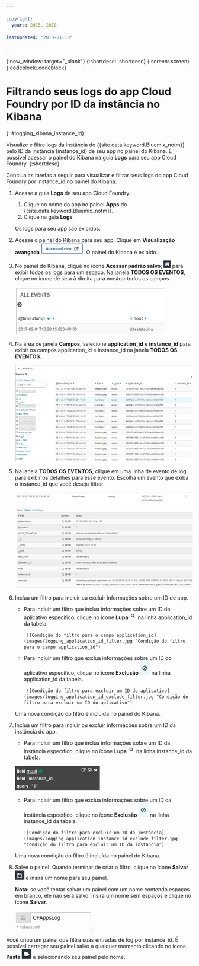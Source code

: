 ```yaml
---

copyright:
  years: 2015, 2018

lastupdated: "2018-01-10"

---
```

{:new_window: target="_blank"}
{:shortdesc: .shortdesc}
{:screen:.screen}
{:codeblock:.codeblock}


# Filtrando seus logs do app Cloud Foundry por ID da instância no Kibana
{: #logging_kibana_instance_id}

Visualize e filtre logs da instância do {{site.data.keyword.Bluemix_notm}} pelo ID da instância (instance_id) de seu app no painel do Kibana. É possível acessar o painel do Kibana na guia **Logs** para seu app Cloud Foundry. 
{:shortdesc}

Conclua as tarefas a seguir para visualizar e filtrar seus logs do app Cloud Foundry por instance_id no painel do Kibana:

1. Acesse a guia **Logs** de seu app Cloud Foundry. 

    1. Clique no nome do app no painel **Apps** do {{site.data.keyword.Bluemix_notm}}.
    2. Clique na guia **Logs**. 
    
    Os logs para seu app são exibidos.

2. Acesse o painel do Kibana para seu app. Clique em **Visualização avançada** ![Link de visualização avançada](images/logging_advanced_view.jpg "Link de visualização avançada"). O painel do Kibana é exibido.

3. No painel do Kibana, clique no ícone **Acessar padrão salvo**; ![Ícone Acessar padrão salvo](images/logging_default_dash.jpg "Ícone Acessar padrão salvo") para exibir todos os logs para um espaço. Na janela **TODOS OS EVENTOS**, clique no ícone de seta à direita para mostrar todos os campos. 

    ![Janela Todos os eventos com o ícone de seta à direita](images/logging_all_events_no_fields.jpg "Janela Todos os eventos com o ícone de seta à direita")

4. Na área de janela **Campos**, selecione **application_id** e **instance_id** para exibir os campos application_id e instance_id na janela **TODOS OS EVENTOS**.

    ![Janela Todos os eventos com os campos application_id e instance_id selecionados](images/logging_all_events_app_instance_select.jpg "Janela Todos os eventos com os campos application_id e instance_id selecionados")

5. Na janela **TODOS OS EVENTOS**, clique em uma linha de evento de log para exibir os detalhes para esse evento. Escolha um evento que exiba o instance_id que você deseja filtrar.

    ![Janela Todos os eventos exibindo detalhes para um evento de log selecionado](images/logging_selected_log_event.jpg "Janela Todos os eventos exibindo detalhes para um evento de log selecionado")

6. Inclua um filtro para incluir ou excluir informações sobre um ID de app. 

    * Para incluir um filtro que inclua informações sobre um ID do aplicativo específico, clique no ícone **Lupa** ![Ícone Lupa](images/logging_magnifying_glass.jpg) na linha application_id da tabela. 
    
           ![Condição do filtro para o campo application_id](images/logging_application_id_filter.jpg "Condição do filtro para o campo application_id")
    
    * Para incluir um filtro que exclua informações sobre um ID do aplicativo específico, clique no ícone **Exclusão** ![Ícone Exclusão](images/logging_exclusion_icon.png) na linha application_id da tabela. 
    
           ![Condição do filtro para excluir um ID do aplicativo](images/logging_application_id_exclude_filter.jpg "Condição do filtro para excluir um ID do aplicativo")
    
    Uma nova condição do filtro é incluída no painel do Kibana.
 

7. Inclua um filtro para incluir ou excluir informações sobre um ID da instância do app. 

    * Para incluir um filtro que inclua informações sobre um ID da instância específico, clique no ícone **Lupa** ![Ícone Lupa](images/logging_magnifying_glass.jpg "Ícone Lupa") na linha instance_id da tabela. 

    ![Condição do filtro para o campo instance_id](images/logging_instance_id_filter.jpg "Condição do filtro para o campo instance_id")

     * Para incluir um filtro que exclua informações sobre um ID da instância específico, clique no ícone **Exclusão** ![Ícone Exclusão](images/logging_exclusion_icon.png "Ícone Exclusão") na linha instance_id da tabela. 
    
           ![Condição do filtro para excluir um ID da instância](images/logging_application_instance_id_exclude_filter.jpg "Condição do filtro para excluir um ID da instância")
    
    Uma nova condição do filtro é incluída no painel do Kibana.

9. Salve o painel. Quando terminar de criar o filtro, clique no ícone **Salvar** ![Ícone Salvar](images/logging_save.jpg "Ícone Salvar") e insira um nome para seu painel. 

    **Nota:** se você tentar salvar um painel com um nome contendo espaços em branco, ele não será salvo. Insira um nome sem espaços e clique no ícone **Salvar**.

    ![Salvar nome do painel](images/logging_save_dashboard.jpg "Salvar nome do painel").

Você criou um painel que filtra suas entradas de log por instance_id. É possível carregar seu painel salvo a qualquer momento clicando no ícone **Pasta** ![Ícone Pasta](images/logging_folder.jpg "Ícone Pasta") e selecionando seu painel pelo nome. 
